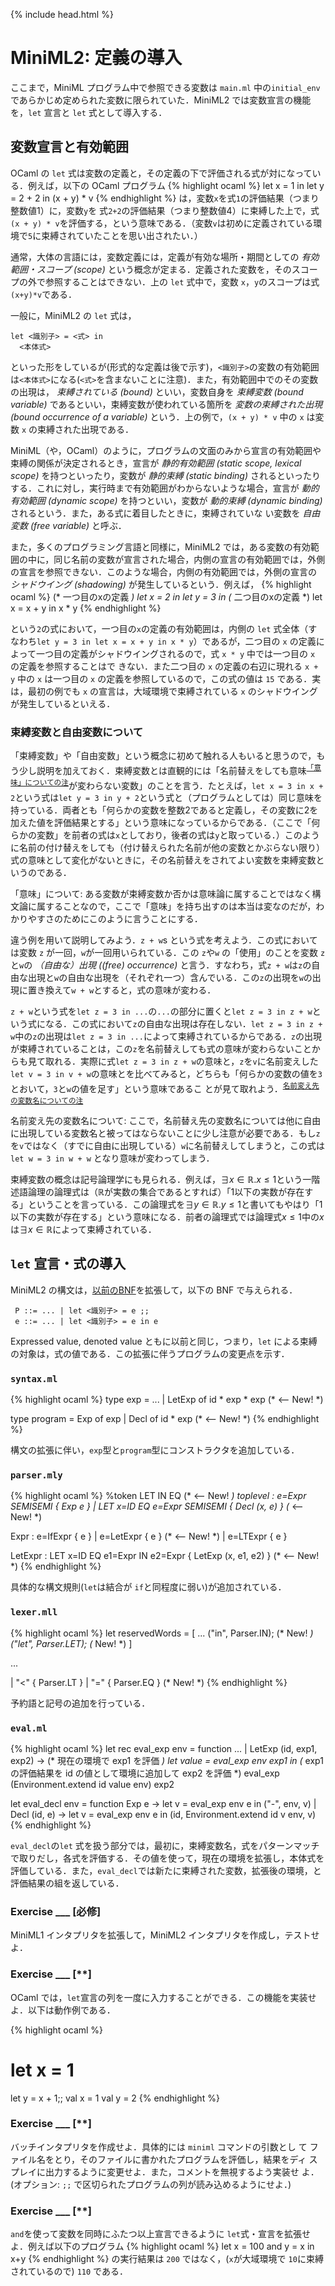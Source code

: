 {% include head.html %}

# MiniML2: 定義の導入

ここまで，MiniML プログラム中で参照できる変数は `main.ml` 中の`initial_env` であらかじめ定められた変数に限られていた．MiniML2 では変数宣言の機能を，`let` 宣言と `let` 式として導入する．

## 変数宣言と有効範囲

OCaml の `let` 式は変数の定義と，その定義の下で評価される式が対になっている．例えば，以下の OCaml プログラム
{% highlight ocaml %}
let x = 1 in
let y = 2 + 2 in
  (x + y) * v
{% endhighlight %}
は，変数`x`を式`1`の評価結果（つまり整数値$1$）に，変数`y`を 式`2+2`の評価結果（つまり整数値$4$）に束縛した上で，式`(x + y) * v`を評価する，という意味である．（変数`v`は初めに定義されている環境で`5`に束縛されていたことを思い出されたい．）

通常，大体の言語には，変数定義には，定義が有効な場所・期間としての _有効範囲・スコープ (scope)_ という概念が定まる．定義された変数を，そのスコープの外で参照することはできない．上の `let` 式中で，変数 `x`，`y`のスコープは式`(x+y)*v`である．

一般に，MiniML2 の `let` 式は，
```
let <識別子> = <式> in
  <本体式>
```
といった形をしているが(形式的な定義は後で示す)，`<識別子>`の変数の有効範囲は`<本体式>`になる(`<式>`を含まないことに注意)．また，有効範囲中でのその変数の出現は， _束縛されている (bound)_ といい，変数自身を _束縛変数 (bound variable)_ であるといい，束縛変数が使われている箇所を _変数の束縛された出現 (bound occurrence of a variable)_ という．上の例で，`(x + y) * v` 中の `x` は変数 `x` の束縛された出現である．

MiniML（や，OCaml）のように，プログラムの文面のみから宣言の有効範囲や束縛の関係が決定されるとき，宣言が _静的有効範囲 (static scope, lexical scope)_ を持つといったり，変数が _静的束縛 (static binding)_ されるといったりする．これに対し，実行時まで有効範囲がわからないような場合，宣言が _動的有効範囲 (dynamic scope)_ を持つといい，変数が _動的束縛 (dynamic binding)_ されるという．また，ある式に着目したときに，束縛されていな
い変数を _自由変数 (free variable)_ と呼ぶ．

また，多くのプログラミング言語と同様に，MiniML2 では，ある変数の有効範囲の中に，同じ名前の変数が宣言された場合，内側の宣言の有効範囲では，外側の宣言を参照できない．このような場合，内側の有効範囲では，外側の宣言の _シャドウイング (shadowing)_ が発生しているという．例えば，
{% highlight ocaml %}
(* 一つ目のxの定義 *)
let x = 2 in
let y = 3 in
(* 二つ目のxの定義 *)
let x = x + y in
  x * y
{% endhighlight %}

という`2`の式において，一つ目の`x`の定義の有効範囲は，内側の `let` 式全体（すなわち`let y = 3 in let x = x + y in x * y`）であるが，二つ目の `x` の定義によって一つ目の定義がシャドウイングされるので，式 `x * y` 中では一つ目の `x` の定義を参照することはで
きない．また二つ目の `x` の定義の右辺に現れる `x + y` 中の `x` は一つ目の `x` の定義を参照しているので，この式の値は `15` である．実は，最初の例でも `x` の宣言は，大域環境で束縛されている `x` のシャドウイングが発生しているといえる．

### 束縛変数と自由変数について

「束縛変数」や「自由変数」という概念に初めて触れる人もいると思うので，もう少し説明を加えておく．束縛変数とは直観的には「名前替えをしても意味<sup>[「意味」についての注](#semantics)</sup>が変わらない変数」のことを言う．たとえば，`let x = 3 in x + 2`という式は`let y = 3 in y + 2`という式と（プログラムとしては）同じ意味を持っている．両者とも「何らかの変数を整数$2$であると定義し，その変数に$2$を加えた値を評価結果とする」という意味になっているからである．（ここで「何らかの変数」を前者の式は`x`としており，後者の式は`y`と取っている．）このように名前の付け替えをしても（付け替えられた名前が他の変数とかぶらない限り）式の意味として変化がないときに，その名前替えをされてよい変数を束縛変数というのである．

<a name="semantics">「意味」について</a>: ある変数が束縛変数か否かは意味論に属することではなく構文論に属することなので，ここで「意味」を持ち出すのは本当は変なのだが，わかりやすさのためにこのように言うことにする．

違う例を用いて説明してみよう．`z + w`s という式を考えよう．この式においては変数 `z` が一回，`w`が一回用いられている．この `z`や`w` の「使用」のことを変数 `z`と`w`の _（自由な）出現 ((free) occurrence)_ と言う．すなわち，式`z + w`は`z`の自由な出現と`w`の自由な出現を（それぞれ一つ）含んでいる．この`z`の出現を`w`の出現に置き換えて`w + w`とすると，式の意味が変わる．

`z + w`という式を`let z = 3 in ...`の`...`の部分に置くと`let z = 3 in z + w`という式になる．この式において`z`の自由な出現は存在しない．`let z = 3 in z + w`中の`z`の出現は`let z = 3 in ...`によって束縛されているからである．`z`の出現が束縛されていることは，この`z`を名前替えしても式の意味が変わらないことからも見て取れる．実際に式`let z = 3 in z + w`の意味と，`z`を`v`に名前変えした`let v = 3 in v + w`の意味とを比べてみると，どちらも「何らかの変数の値を`3`とおいて，`3`と`w`の値を足す」という意味であるこ
とが見て取れよう．<sup>[名前変え先の変数名についての注](#captureAvoiding)</sup>

<a name="captureAvoiding">名前変え先の変数名について</a>: ここで，名前替え先の変数名については他に自由に出現している変数名と被ってはならないことに少し注意が必要である．もし`z`を`v`ではなく（すでに自由に出現している）`w`に名前替えしてしまうと，この式は `let w = 3 in w + w` となり意味が変わってしまう．

束縛変数の概念は記号論理学にも見られる．例えば，$\exists x \in\mathbb{R}. x \le
1$という一階述語論理の論理式は（$\mathbb{R}$が実数の集合であるとすれば）「$1$以下の実数が存在する」ということを言っている．この論理式を$\exists y \in \mathbb{R}. y \le
1$と書いてもやはり「$1$以下の実数が存在する」という意味になる．前者の論理式では論理式$x \le1$中の$x$は$\exists x \in \mathbb{R}$によって束縛されている．

## `let` 宣言・式の導入

MiniML2 の構文は，[以前のBNF](chap03-1.md#bnf)を拡張して，以下の BNF で与えられる．
```
 P ::= ... | let <識別子> = e ;;
 e ::= ... | let <識別子> = e in e
```
Expressed value, denoted value ともに以前と同じ，つまり，`let` による束縛の対象は，式の値である．この拡張に伴うプログラムの変更点を示す．

### `syntax.ml`

{% highlight ocaml %}
type exp = 
   ...
| LetExp of id * exp * exp (* <-- New! *)

type program = 
  Exp of exp
| Decl of id * exp (* <-- New! *)
{% endhighlight %}

構文の拡張に伴い，`exp`型と`program`型にコンストラクタを追加している．

### `parser.mly` 

{% highlight ocaml %}
%token LET IN EQ (* <-- New! *)
toplevel :
     e=Expr SEMISEMI { Exp e }
   | LET x=ID EQ e=Expr SEMISEMI { Decl (x, e) } (* <-- New! *)

Expr :
     e=IfExpr { e }
   | e=LetExpr { e } (* <-- New! *)
   | e=LTExpr { e }

LetExpr :
     LET x=ID EQ e1=Expr IN e2=Expr { LetExp (x, e1, e2) } (* <-- New! *)
{% endhighlight %}

具体的な構文規則(`let`は結合が `if`と同程度に弱い)が追加されている．

### `lexer.mll`

{% highlight ocaml %}
let reservedWords = [
   ...
  ("in", Parser.IN);   (* New! *)
  ("let", Parser.LET); (* New! *)
]

...

| "<" { Parser.LT }
| "=" { Parser.EQ } (* New! *)
{% endhighlight %}

予約語と記号の追加を行っている．

### `eval.ml`

{% highlight ocaml %}
let rec eval_exp env = function
   ...
   | LetExp (id, exp1, exp2) ->
     (* 現在の環境で exp1 を評価 *)
     let value = eval_exp env exp1 in
     (* exp1 の評価結果を id の値として環境に追加して exp2 を評価 *)
     eval_exp (Environment.extend id value env) exp2

let eval_decl env = function
     Exp e -> let v = eval_exp env e in ("-", env, v)
   | Decl (id, e) ->
       let v = eval_exp env e in (id, Environment.extend id v env, v)
{% endhighlight %}

`eval_decl`の`let` 式を扱う部分では，最初に，束縛変数名，式をパターンマッチで取りだし，各式を評価する．その値を使って，現在の環境を拡張し，本体式を評価している．また，`eval_decl`では新たに束縛された変数，拡張後の環境，と評価結果の組を返している．

### Exercise ___ [必修]
MiniML1 インタプリタを拡張して，MiniML2 インタプリタを作成し，テストせよ．  

### Exercise ___ [**]
OCaml では，`let`宣言の列を一度に入力することができる．この機能を実装せよ．以下は動作例である．

{% highlight ocaml %}
# let x = 1 
  let y = x + 1;;
val x = 1
val y = 2
{% endhighlight %}

### Exercise ___ [**]
バッチインタプリタを作成せよ．具体的には `miniml` コマンドの引数とし
て ファイル名をとり，そのファイルに書かれたプログラムを評価し，結果をディ
スプレイに出力するように変更せよ．また，コメントを無視するよう実装せ
よ．(オプション: `;;` で区切られたプログラムの列が読み込めるようにせよ．)

### Exercise ___ [**]
`and`を使って変数を同時にふたつ以上宣言できるように `let`式・宣言を拡張せよ．例えば以下のプログラム
{% highlight ocaml %}
let x = 100
and y = x in x+y
{% endhighlight %}
の実行結果は `200` ではなく，(`x`が大域環境で `10`に束縛されているので) `110` である．

<!-- %% \begin{optexercise}{2}
%%   \begin{enumerate}
%%     \item 現在の大域環境の中身を表示する関数`pp_env`を`Eval`モジュール
%%       内に実装せよ．このときに`environment.ml`と`enviroment.mli`を改造
%%       してはならない．
%%     \item インタプリタに`#env;;`と入力すると，現在の環境の中身を表示す
%%       るようにインタプリタを改造せよ．
%%   \end{enumerate}
%% \end{optexercise} -->
